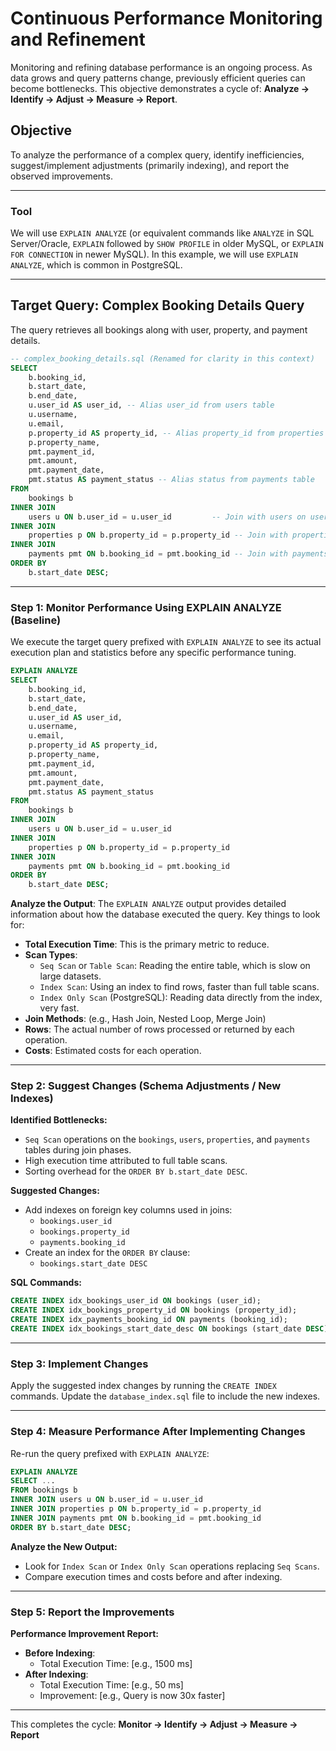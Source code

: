 # Continuous Performance Monitoring and Refinement

Monitoring and refining database performance is an ongoing process. As data grows and query patterns change, previously efficient queries can become bottlenecks. This objective demonstrates a cycle of: **Analyze -> Identify -> Adjust -> Measure -> Report**.

## Objective
To analyze the performance of a complex query, identify inefficiencies, suggest/implement adjustments (primarily indexing), and report the observed improvements.

---

### Tool
We will use `EXPLAIN ANALYZE` (or equivalent commands like `ANALYZE` in SQL Server/Oracle, `EXPLAIN` followed by `SHOW PROFILE` in older MySQL, or `EXPLAIN FOR CONNECTION` in newer MySQL). In this example, we will use `EXPLAIN ANALYZE`, which is common in PostgreSQL.

---

## Target Query: Complex Booking Details Query

The query retrieves all bookings along with user, property, and payment details.

```sql
-- complex_booking_details.sql (Renamed for clarity in this context)
SELECT
    b.booking_id,
    b.start_date,
    b.end_date,
    u.user_id AS user_id, -- Alias user_id from users table
    u.username,
    u.email,
    p.property_id AS property_id, -- Alias property_id from properties table
    p.property_name,
    pmt.payment_id,
    pmt.amount,
    pmt.payment_date,
    pmt.status AS payment_status -- Alias status from payments table
FROM
    bookings b
INNER JOIN
    users u ON b.user_id = u.user_id         -- Join with users on user_id
INNER JOIN
    properties p ON b.property_id = p.property_id -- Join with properties on property_id
INNER JOIN
    payments pmt ON b.booking_id = pmt.booking_id -- Join with payments on booking_id
ORDER BY
    b.start_date DESC;
```

---

### Step 1: Monitor Performance Using EXPLAIN ANALYZE (Baseline)

We execute the target query prefixed with `EXPLAIN ANALYZE` to see its actual execution plan and statistics before any specific performance tuning.

```sql
EXPLAIN ANALYZE
SELECT
    b.booking_id,
    b.start_date,
    b.end_date,
    u.user_id AS user_id,
    u.username,
    u.email,
    p.property_id AS property_id,
    p.property_name,
    pmt.payment_id,
    pmt.amount,
    pmt.payment_date,
    pmt.status AS payment_status
FROM
    bookings b
INNER JOIN
    users u ON b.user_id = u.user_id
INNER JOIN
    properties p ON b.property_id = p.property_id
INNER JOIN
    payments pmt ON b.booking_id = pmt.booking_id
ORDER BY
    b.start_date DESC;
```

**Analyze the Output**:
The `EXPLAIN ANALYZE` output provides detailed information about how the database executed the query. Key things to look for:
- **Total Execution Time**: This is the primary metric to reduce.
- **Scan Types**:
  - `Seq Scan` or `Table Scan`: Reading the entire table, which is slow on large datasets.
  - `Index Scan`: Using an index to find rows, faster than full table scans.
  - `Index Only Scan` (PostgreSQL): Reading data directly from the index, very fast.
- **Join Methods**: (e.g., Hash Join, Nested Loop, Merge Join)
- **Rows**: The actual number of rows processed or returned by each operation.
- **Costs**: Estimated costs for each operation.

---

### Step 2: Suggest Changes (Schema Adjustments / New Indexes)

**Identified Bottlenecks:**
- `Seq Scan` operations on the `bookings`, `users`, `properties`, and `payments` tables during join phases.
- High execution time attributed to full table scans.
- Sorting overhead for the `ORDER BY b.start_date DESC`.

**Suggested Changes:**
- Add indexes on foreign key columns used in joins:
  - `bookings.user_id`
  - `bookings.property_id`
  - `payments.booking_id`
- Create an index for the `ORDER BY` clause:
  - `bookings.start_date DESC`

**SQL Commands:**
```sql
CREATE INDEX idx_bookings_user_id ON bookings (user_id);
CREATE INDEX idx_bookings_property_id ON bookings (property_id);
CREATE INDEX idx_payments_booking_id ON payments (booking_id);
CREATE INDEX idx_bookings_start_date_desc ON bookings (start_date DESC);
```

---

### Step 3: Implement Changes

Apply the suggested index changes by running the `CREATE INDEX` commands. Update the `database_index.sql` file to include the new indexes.

---

### Step 4: Measure Performance After Implementing Changes

Re-run the query prefixed with `EXPLAIN ANALYZE`:
```sql
EXPLAIN ANALYZE
SELECT ...
FROM bookings b
INNER JOIN users u ON b.user_id = u.user_id
INNER JOIN properties p ON b.property_id = p.property_id
INNER JOIN payments pmt ON b.booking_id = pmt.booking_id
ORDER BY b.start_date DESC;
```

**Analyze the New Output:**
- Look for `Index Scan` or `Index Only Scan` operations replacing `Seq Scans`.
- Compare execution times and costs before and after indexing.

---

### Step 5: Report the Improvements

**Performance Improvement Report:**
- **Before Indexing**:
  - Total Execution Time: [e.g., 1500 ms]
- **After Indexing**:
  - Total Execution Time: [e.g., 50 ms]
  - Improvement: [e.g., Query is now 30x faster]

---

This completes the cycle: **Monitor -> Identify -> Adjust -> Measure -> Report**
